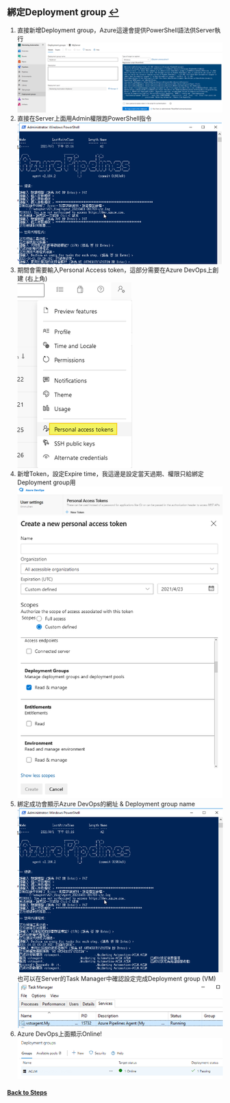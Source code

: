 ## 綁定Deployment group [↩](https://github.com/timmchentw/Timm_WebNote/blob/main/Azure%20Pipilines/CICD%E8%A9%B3%E7%B4%B0%E6%B5%81%E7%A8%8B%E7%AD%86%E8%A8%98.md)
1. 直接新增Deployment group，Azure這邊會提供PowerShell語法供Server執行 <br>
![](https://github.com/timmchentw/Timm_WebNote/blob/main/Azure%20Pipilines/images/2-1.png)
2. 直接在Server上面用Admin權限跑PowerShell指令 <br>
![](https://github.com/timmchentw/Timm_WebNote/blob/main/Azure%20Pipilines/images/2-2.png)
3. 期間會需要輸入Personal Access token，這部分需要在Azure DevOps上創建 (右上角) <br>
![](https://github.com/timmchentw/Timm_WebNote/blob/main/Azure%20Pipilines/images/2-3.png)
4. 新增Token，設定Expire time，我這邊是設定當天過期、權限只給綁定Deployment group用 <br>
![](https://github.com/timmchentw/Timm_WebNote/blob/main/Azure%20Pipilines/images/2-4.png) <br>
![](https://github.com/timmchentw/Timm_WebNote/blob/main/Azure%20Pipilines/images/2-5.png)
5. 綁定成功會顯示Azure DevOps的網址 & Deployment group name <br>
![](https://github.com/timmchentw/Timm_WebNote/blob/main/Azure%20Pipilines/images/2-6.png) <br>
也可以在Server的Task Manager中確認設定完成Deployment group (VM) <br>
![](https://github.com/timmchentw/Timm_WebNote/blob/main/Azure%20Pipilines/images/2-7.png)
6. Azure DevOps上面顯示Online! <br>
![](https://github.com/timmchentw/Timm_WebNote/blob/main/Azure%20Pipilines/images/2-8.png)

#### [Back to Steps](https://github.com/timmchentw/Timm_WebNote/blob/main/Azure%20Pipilines/CICD%E8%A9%B3%E7%B4%B0%E6%B5%81%E7%A8%8B%E7%AD%86%E8%A8%98.md)
	
